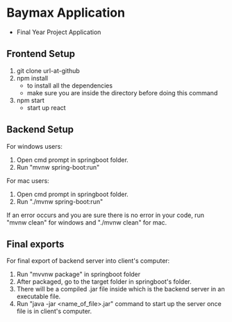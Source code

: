 # Baymax Application
- Final Year Project Application

## Frontend Setup
1. git clone url-at-github
2. npm install
    - to install all the dependencies 
    - make sure you are inside the directory before doing this command
3. npm start
    - start up react

## Backend Setup
For windows users:
1. Open cmd prompt in springboot folder.
2. Run "mvnw spring-boot:run"

For mac users:
1. Open cmd prompt in springboot folder.
2. Run "./mvnw spring-boot:run"

If an error occurs and you are sure there is no error in your code, run "mvnw clean" for windows and "./mvnw clean" for mac.

## Final exports
For final export of backend server into client's computer:
1. Run "mvvnw package" in springboot folder
2. After packaged, go to the target folder in springboot's folder.
3. There will be a compiled .jar file inside which is the backend server in an executable file.
4. Run "java -jar <name_of_file>.jar" command to start up the server once file is in client's computer.